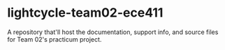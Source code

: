 # lightcycle-team02-ece411
A repository that'll host the documentation, support info, and source files for Team 02's practicum project. 
